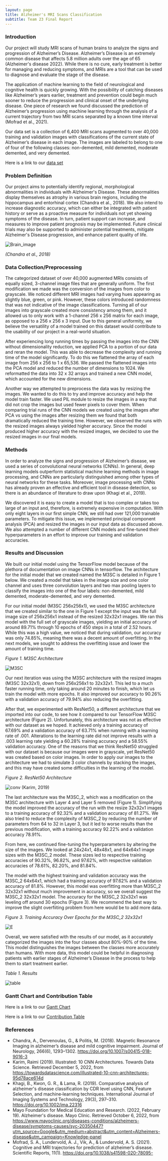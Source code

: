 ```yaml
---
layout: page
title: Alzheimer's MRI Scans Classification
subtitle: Team 23 Final Report
---
```


### Introduction

Our project will study MRI scans of human brains to analyze the signs and progression of Alzheimer’s Disease. Alzheimer’s Disease is an extremely common disease that affects 5.8 million adults over the age of 65 (Alzheimer's disease 2022). While there is no cure, early treatment is better for managing and reducing symptoms, and MRIs are a tool that can be used to diagnose and evaluate the stage of the disease.

The application of machine learning to the field of neurological and cognitive health is quickly growing. With the possibility of catching diseases like Alzheimer’s years earlier, treatment and prevention could begin much sooner to reduce the progression and clinical onset of the underlying disease. One piece of research we found discussed the prediction of Alzheimer’s progression using machine learning through the analysis of a current trajectory from two MRI scans separated by a known time interval (Mofrad et al., 2021).

Our data set is a collection of 6,400 MRI scans augmented to over 40,000 training and validation images with classifications of the current state of Alzheimer’s disease in each image. The images are labeled to belong to one of four of the following classes: non-demented, mild demented, moderate demented, and very demented. 

Here is a link to our [data set](https://www.kaggle.com/datasets/uraninjo/augmented-alzheimer-mri-dataset)

### Problem Definition

Our project aims to potentially identify regional, morphological abnormalities in individuals with Alzheimer's Disease. These abnormalities display themselves as atrophy in various brain regions, including the hippocampus and entorhinal cortex (Chandra et al., 2018). We also intend to increase diagnostic accuracy, which can either be integrated with patient history or serve as a proactive measure for individuals not yet showing symptoms of the disease. In turn, patient support can increase, and measures to improve patient prognosis may be implemented. Future clinical trials may also be supported to administer potential treatments, mitigate Alzheimer's Disease progression, and enhance patient quality of life.

![Brain_image](assets/img/Brain_image.png)

*(Chandra et al., 2018)*

### Data Collection/Preprocessing

The categorized dataset of over 40,000 augmented MRIs consists of equally sized, 3-channel image files that are generally uniform. The first modification we made was the conversion of the images from color to grayscale. We noticed different MRI images had varying hues appearing as slightly blue, green, or pink. However, these colors introduced randomness that was not indicative of the image classifications. Turning all of our images into grayscale created more consistency among them, and it allowed us to only work with a 1-channel 256 x 256 matrix for each image, as opposed to a 256 x 256 x 3 input. Due to this general uniformity, we believe the versatility of a model trained on this dataset would contribute to the usability of our project in a real-world situation. 
 
After experiencing long running times by passing the images into the CNN without dimensionality reduction, we applied PCA to a portion of our data and reran the model. This was able to decrease the complexity and running time of the model significantly. To do this we flattened the array of each image from 256 x 256 to 1 x 65,536. We passed the flattened images into the PCA model and reduced the number of dimensions to 1024. We reformatted the data into 32 x 32 arrays and trained a new CNN model, which accounted for the new dimensions.
 
Another way we attempted to preprocess the data was by resizing the images. We wanted to do this to try and improve accuracy and help the model train faster. We used PIL module to resize the images in a way that did not crop the images but used fewer pixels to cover them. When comparing trial runs of the CNN models we created using the images after PCA vs using the images after resizing them we found that both dramatically reduced the training time. However, we observed the runs with the resized images always yielded higher accuracy. Since the model produced higher accuracy with the resized images, we decided to use the resized images in our final models.

### Methods

In order to analyze the signs and progression of Alzheimer’s disease, we used a series of convolutional neural networks (CNNs). In general, deep learning models outperform statistical machine learning methods in image processing, and CNNs are particularly distinguished among other types of neural networks for these tasks. Moreover, image processing with CNNs has already proven an effective and efficient tool in disease detection, so there is an abundance of literature to draw upon (Khagi et al., 2019).
 
We discovered it is easy to create a model that is too complex or takes too large of an input and, therefore, is extremely expensive in computation. With only eight layers in our first simple CNN, we still had over 121,000 trainable parameters. To mitigate this issue, we implemented principal component analysis (PCA) and resized the images in our input data as discussed above. We also attempted a number of different CNN models and fine-tuned their hyperparameters in an effort to improve our training and validation accuracies. 



### Results and Discussion

We built our initial model using the TensorFlow model because of the plethora of documentation on image CNNs in tensorflow. The architecture for the initial model that we created named the M3SC is detailed in Figure 1 below. We created a model that takes in the image size and one color channel and uses three convolution layers and two max pooling layers to classify the images into one of the four labels: non-demented, mild demented, moderate-demented, and very demented.

For our initial model (M3SC 256x256x1), we used the M3SC architecture that we created similar to the one in Figure 1 except the input was the full image size of 256x256x1 instead of the resized 32x32x1 images. We ran this model with the full set of grayscale images, yielding an initial accuracy of around 89.71% through 10 epochs of 450 steps in a total of 2.52 hours. While this was a high value, we noticed that during validation, our accuracy was only 74.85%, meaning there was a decent amount of overfitting. In the next models, we sought to address the overfitting issue and lower the amount of training time.

*Figure 1. M3SC Architecture*

![M3SC](assets/img/M3SC.png)

Our next iteration was using the M3SC architecture with the resized images (M3SC 32x32x1), down from 256x256x1 to 32x32x1. This led to a much faster running time, only taking around 20 minutes to finish, which let us train the model with more epochs. It also improved our accuracy to 90.26% with a validation accuracy of 79.94% also reducing the overfitting. 

After that, we experimented with ResNet50, a different architecture that we imported into our code, to see how it compared to our TensorFlow M3SC architecture (Figure 2). Unfortunately, this architecture was not as effective with our dataset as we hoped. It achieved only a training accuracy of 67.69% and a validation accuracy of 63.71% when running with a learning rate of .001. Alterations to the learning rate did not improve results with a .003 learning rate yielding a 60.28% training accuracy and a 58.55% validation accuracy. One of the reasons that we think ResNet50 struggled with our dataset is because our images were in grayscale, yet ResNet50 was created based on color images. In order to apply our images to the architecture we had to simulate 3 color channels by stacking the images, and this may have created some difficulties in the learning of the model.

*Figure 2. ResNet50 Architecture*

![conv](assets/img/conv.jpg)
(Karim, 2019)

The last architecture was the M3SC_2, which was a modification on the M3SC architecture with Layer 4 and Layer 5 removed (Figure 1). Simplifying the model improved the accuracy of the run with the resize 32x32x1 images to a training accuracy of 92.32% and a validation accuracy of 81.27%. We also tried to reduce the complexity of M3SC_2 by reducing the number of parameters from 64 to 32 in Layer 3, but it led to worse results than the previous modification, with a training accuracy 92.22% and a validation accuracy 78.91%. 

From here, we continued fine-tuning the hyperparameters by altering the size of the images. We looked at 24x24x1, 48x48x1, and 64x64x1 image sizes with the M3SC_2 model. These sizes led to respective training accuracies of 90.32%, 96.82%, and 97.62%, with respective validation accuracies of 78.61%, 82.20%, and 81.84%.

The model with the highest training and validation accuracy was the M3SC_2 64x64x1, which had a training accuracy of 97.62% and a validation accuracy of 81.8%. However, this model was overfitting more than M3SC_2 32x32x1 without much improvement in accuracy, so we overall suggest the M3SC_2 32x32x1 model. The accuracy for the M3SC_2 32x32x1 was leveling off around 30 epochs (Figure 3). We recommend the best way to improve the slight overfiiting problem from here would be to add more data.

*Figure 3. Training Accuracy Over Epochs for the M3SC_2 32x32x1*

![E](assets/img/E.jpeg)

Overall, we were satisfied with the results of our model, as it accurately categorized the images into the four classes about 80%-90% of the time. This model distinguishes the images between the classes more accurately than humans. With more data, this model could be helpful in diagnosing patients with earlier stages of Alzheimer’s Disease in the process to help them to start treatment earlier.

*Table 1. Results*

![table](assets/img/table.PNG)

### Gantt Chart and Contribution Table

Here is a link to our [Gantt Chart](https://gtvault-my.sharepoint.com/:x:/g/personal/scanastra3_gatech_edu/EV418BSlG0dIvm-2YcQRGKwB812RjocrHM2qpRjKDK-q9A?e=HlPncl)

Here is a link to our [Contribution Table](https://gtvault-my.sharepoint.com/:x:/g/personal/scanastra3_gatech_edu/EfC08hdEY7VAvQ7QMMIQ2TABL5AW9ueuiT-u4cN8wCn8bg?e=FmujgV)

### References

* Chandra, A., Dervenoulas, G., & Politis, M. (2018). Magnetic Resonance Imaging in alzheimer’s disease and mild cognitive impairment. Journal of Neurology, 266(6), 1293–1302. https://doi.org/10.1007/s00415-018-9016-3
* Karim, Raimi (2019). Illustrated: 10 CNN Architectures. Towards Data Science. Retrieved December 5, 2022, from https://towardsdatascience.com/illustrated-10-cnn-architectures-95d78ace614d
* Khagi, B., Kwon, G. R., & Lama, R. (2019). Comparative analysis of alzheimer's disease classification by CDR level using CNN, Feature Selection, and machine‐learning techniques. International Journal of Imaging Systems and Technology, 29(3), 297–310. https://doi.org/10.1002/ima.22316
* Mayo Foundation for Medical Education and Research. (2022, February 19). Alzheimer's disease. Mayo Clinic. Retrieved October 6, 2022, from https://www.mayoclinic.org/diseases-conditions/alzheimers-disease/symptoms-causes/syc-20350447?utm_source=Google&utm_medium=abstract&utm_content=Alzheimers-disease&utm_campaign=Knowledge-panel
* Mofrad, S. A., Lundervold, A. J., Vik, A., & Lundervold, A. S. (2021). Cognitive and MRI trajectories for prediction of alzheimer’s disease. Scientific Reports, 11(1). https://doi.org/10.1038/s41598-020-78095-

